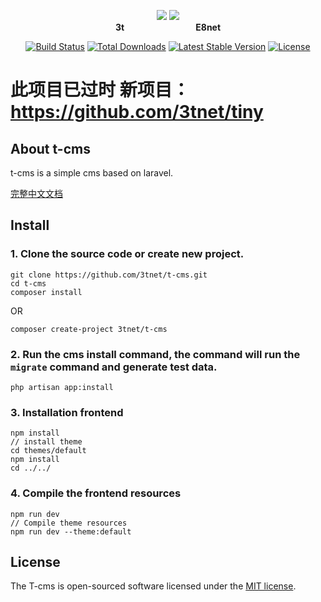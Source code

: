 <p align="center">
  <img style="max-width:50%" src="https://avatars2.githubusercontent.com/u/15854856?v=3&s=150">
  <img style="max-width:50%" src="https://avatars1.githubusercontent.com/u/28562345?v=3&s=150">
  <br><strong>3t</strong>&nbsp;&nbsp;&nbsp;&nbsp;&nbsp;&nbsp;&nbsp;&nbsp;&nbsp;&nbsp;&nbsp;&nbsp;&nbsp;&nbsp;&nbsp;&nbsp;&nbsp;&nbsp;&nbsp;&nbsp;&nbsp;&nbsp;&nbsp;&nbsp;&nbsp;&nbsp;&nbsp;&nbsp;&nbsp;<strong>E8net</strong>
</p>
<p align="center">
<a href="https://travis-ci.org/3tnet/t-cms"><img src="https://travis-ci.org/3tnet/t-cms.svg" alt="Build Status"></a>
<a href="https://packagist.org/packages/3tnet/t-cms"><img src="https://poser.pugx.org/3tnet/t-cms/d/total.svg" alt="Total Downloads"></a>
<a href="https://packagist.org/packages/3tnet/t-cms"><img src="https://poser.pugx.org/3tnet/t-cms/v/stable" alt="Latest Stable Version"></a>
<a href="https://packagist.org/packages/3tnet/t-cms"><img src="https://poser.pugx.org/3tnet/t-cms/license.svg" alt="License"></a>
</p>

# 此项目已过时 新项目：https://github.com/3tnet/tiny

## About t-cms

t-cms is a simple cms based on laravel.

[完整中文文档](https://github.com/3tnet/t-cms/wiki)

## Install

### 1. Clone the source code or create new project.

```shell
git clone https://github.com/3tnet/t-cms.git
cd t-cms
composer install
```

OR

```shell
composer create-project 3tnet/t-cms
```

### 2. Run the cms install command, the command will run the `migrate` command and generate test data.
```shell
php artisan app:install
```

### 3. Installation frontend
```shell
npm install
// install theme
cd themes/default
npm install
cd ../../
```

### 4. Compile the frontend resources
```shell
npm run dev
// Compile theme resources
npm run dev --theme:default
```

## License

The T-cms is open-sourced software licensed under the [MIT license](https://mit-license.org/).

